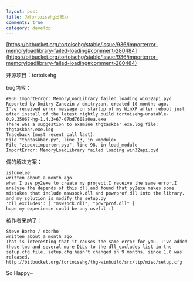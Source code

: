 ```yaml
---
layout: post
title: 为tortoisehg出把力
comments: true
category: develop
---
```


[https://bitbucket.org/tortoisehg/stable/issue/936/importerror-memoryloadlibrary-failed-loading#comment-280484](https://bitbucket.org/tortoisehg/stable/issue/936/importerror-memoryloadlibrary-failed-loading#comment-280484)

开源项目：tortoisehg

bug内容：

```
#936 ImportError: MemoryLoadLibrary failed loading win32api.pyd
Reported by Dmitry Zanozin / dmitryzan, created 10 months ago.
I've received error message on startup of my WinXP after reboot just after install of the latest nightly build tortoisehg-unstable-0.9.35067-hg-1.4.3+67-07bd7608a0ea.exe
There was a suggestion to examine thgtaskbar.exe.log file:
thgtaskbar.exe.log
Traceback (most recent call last):
File "thgtaskbar.py", line 13, in <module>
File "zipextimporter.pyo", line 98, in load_module
ImportError: MemoryLoadLibrary failed loading win32api.pyd
```
 

偶的解决方案：

```
istonelee
written about a month ago
when I use py2exe to create my project,I receive the same error.I analyse the depends of this dll,and found that py2exe makes some mistakes that include mswsock.dll and powrprof.dll into the library. and my solution is modify the setup.py
'dll_excludes': [ "mswsock.dll", "powrprof.dll" ]
hope my experience could be any useful :)
```
 
被作者采纳了：

```
Steve Borho / sborho
written about a month ago
That is interesting that it causes the same error for you. I've added those two and several more DLLs to the dll_excludes list in the setup.cfg file. setup.cfg hasn't changed in 9 months, since 1.0 was released.
http://bitbucket.org/tortoisehg/thg-winbuild/src/tip/misc/setup.cfg
```

So Happy~

 
